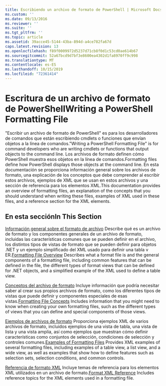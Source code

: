 ```yaml
---
title: Escribiendo un archivo de formato de PowerShell | Microsoft Docs
ms.custom: ''
ms.date: 09/13/2016
ms.reviewer: ''
ms.suite: ''
ms.tgt_pltfrm: ''
ms.topic: article
ms.assetid: 39acce45-5144-43ba-894d-a4ce782fa67d
caps.latest.revision: 13
ms.openlocfilehash: f89f0009972d5237d71cb8f0d1c53cd0ae614b67
ms.sourcegitcommit: 52a67bcd9d7bf3e8600ea4302d1fa8970ff9c998
ms.translationtype: MT
ms.contentlocale: es-ES
ms.lasthandoff: 10/15/2019
ms.locfileid: "72361414"
---
```

# <a name="writing-a-powershell-formatting-file"></a><span data-ttu-id="750af-102">Escritura de un archivo de formato de PowerShell</span><span class="sxs-lookup"><span data-stu-id="750af-102">Writing a PowerShell Formatting File</span></span>

<span data-ttu-id="750af-103">"Escribir un archivo de formato de PowerShell" es para los desarrolladores de comandos que están escribiendo cmdlets o funciones que envían objetos a la línea de comandos.</span><span class="sxs-lookup"><span data-stu-id="750af-103">"Writing a PowerShell Formatting File" is for command developers who are writing cmdlets or functions that output objects to the command line.</span></span> <span data-ttu-id="750af-104">Los archivos de formato definen cómo PowerShell muestra esos objetos en la línea de comandos.</span><span class="sxs-lookup"><span data-stu-id="750af-104">Formatting files define how PowerShell displays those objects at the command line.</span></span> <span data-ttu-id="750af-105">En esta documentación se proporciona información general sobre los archivos de formato, una explicación de los conceptos que debe comprender al escribir estos archivos, ejemplos de XML que se usan en estos archivos y una sección de referencia para los elementos XML.</span><span class="sxs-lookup"><span data-stu-id="750af-105">This documentation provides an overview of formatting files, an explanation of the concepts that you should understand when writing these files, examples of XML used in these files, and a reference section for the XML elements.</span></span>

## <a name="in-this-section"></a><span data-ttu-id="750af-106">En esta sección</span><span class="sxs-lookup"><span data-stu-id="750af-106">In This Section</span></span>

<span data-ttu-id="750af-107">[Información general sobre el formato de archivo](./formatting-file-overview.md) Describe qué es un archivo de formato y los componentes generales de un archivo de formato, incluidas las características comunes que se pueden definir en el archivo, los distintos tipos de vistas de formato que se pueden definir para objetos .NET y un ejemplo simplificado del XML usado para definir una tabla v ER.</span><span class="sxs-lookup"><span data-stu-id="750af-107">[Formatting File Overview](./formatting-file-overview.md) Describes what a format file is and the general components of a formatting file, including common features that can be defined in the file, the different types of format views that can be defined for .NET objects, and a simplified example of the XML used to define a table view.</span></span>

<span data-ttu-id="750af-108">[Conceptos del archivo de formato](./formatting-file-concepts.md) Incluye información que podría necesitar saber al crear sus propios archivos de formato, como los diferentes tipos de vistas que puede definir y componentes especiales de esas vistas.</span><span class="sxs-lookup"><span data-stu-id="750af-108">[Formatting File Concepts](./formatting-file-concepts.md) Includes information that you might need to know when creating your own formatting files, such as the different types of views that you can define and special components of those views.</span></span>

<span data-ttu-id="750af-109">[Ejemplos de archivos de formato](./examples-of-formatting-files.md) Proporciona ejemplos XML de varios archivos de formato, incluidos ejemplos de una vista de tabla, una vista de lista y una vista amplia, así como ejemplos que muestran cómo definir características como conjuntos de selección, condiciones de selección y controles comunes.</span><span class="sxs-lookup"><span data-stu-id="750af-109">[Examples of Formatting Files](./examples-of-formatting-files.md) Provides XML examples of several formatting files, including examples of a table view, a list view, and a wide view, as well as examples that show how to define features such as selection sets, selection conditions, and common controls.</span></span>

<span data-ttu-id="750af-110">[Referencia de formato XML](./format-schema-xml-reference.md) Incluye temas de referencia para los elementos XML utilizados en un archivo de formato.</span><span class="sxs-lookup"><span data-stu-id="750af-110">[Format XML Reference](./format-schema-xml-reference.md) Includes reference topics for the XML elements used in a formatting file.</span></span>
